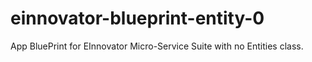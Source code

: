 # einnovator-blueprint-entity-0
App BluePrint  for EInnovator Micro-Service Suite with no Entities class.
